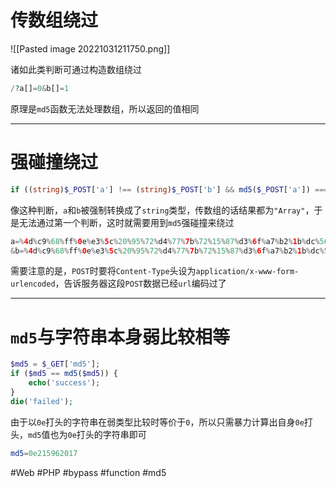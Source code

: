 # 传数组绕过
![[Pasted image 20221031211750.png]]

诸如此类判断可通过构造数组绕过
```php
/?a[]=0&b[]=1
```
原理是`md5`函数无法处理数组，所以返回的值相同

---
# 强碰撞绕过
```php
if ((string)$_POST['a'] !== (string)$_POST['b'] && md5($_POST['a']) === md5($_POST['b'])) {}
```
像这种判断，`a`和`b`被强制转换成了`string`类型，传数组的话结果都为`"Array"`，于是无法通过第一个判断，这时就需要用到`md5`强碰撞来绕过
```php
a=%4d%c9%68%ff%0e%e3%5c%20%95%72%d4%77%7b%72%15%87%d3%6f%a7%b2%1b%dc%56%b7%4a%3d%c0%78%3e%7b%95%18%af%bf%a2%00%a8%28%4b%f3%6e%8e%4b%55%b3%5f%42%75%93%d8%49%67%6d%a0%d1%55%5d%83%60%fb%5f%07%fe%a2
&b=%4d%c9%68%ff%0e%e3%5c%20%95%72%d4%77%7b%72%15%87%d3%6f%a7%b2%1b%dc%56%b7%4a%3d%c0%78%3e%7b%95%18%af%bf%a2%02%a8%28%4b%f3%6e%8e%4b%55%b3%5f%42%75%93%d8%49%67%6d%a0%d1%d5%5d%83%60%fb%5f%07%fe%a2
```
需要注意的是，`POST`时要将`Content-Type`头设为`application/x-www-form-urlencoded`，告诉服务器这段`POST`数据已经`url`编码过了

---
# `md5`与字符串本身弱比较相等
```php
$md5 = $_GET['md5'];
if ($md5 == md5($md5)) {
	echo('success');
}
die('failed');
```

由于以`0e`打头的字符串在弱类型比较时等价于`0`，所以只需暴力计算出自身`0e`打头，`md5`值也为`0e`打头的字符串即可
```php
md5=0e215962017
```

#Web #PHP #bypass #function #md5